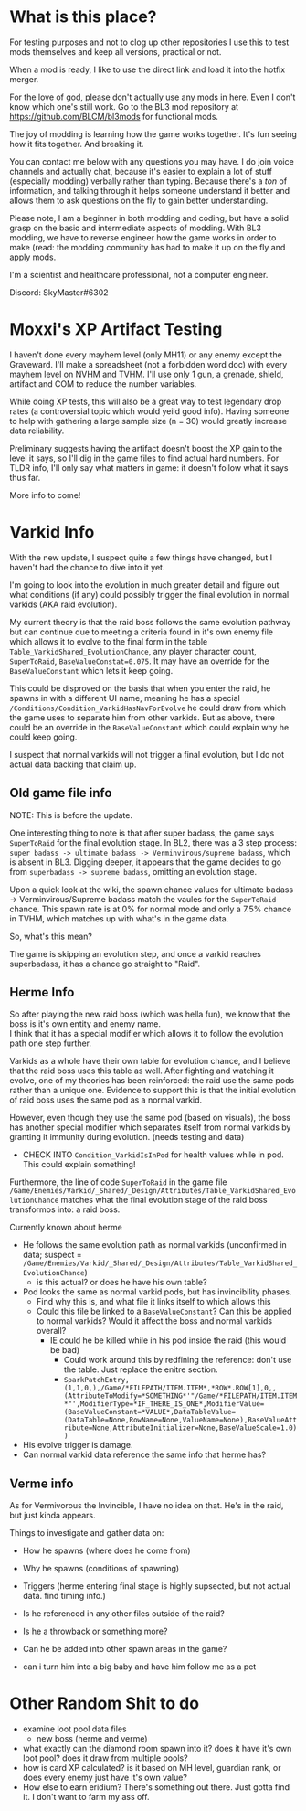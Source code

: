 # What is this place?

For testing purposes and not to clog up other repositories 
I use this to test mods themselves and keep all versions, practical or not.

When a mod is ready, I like to use the direct link and load it into the hotfix merger.

For the love of god, please don't actually use any mods in here. Even I don't know which one's still work. Go to the BL3 mod repository at https://github.com/BLCM/bl3mods for functional mods.

The joy of modding is learning how the game works together. It's fun seeing how it fits together. And breaking it. 

You can contact me below with any questions you may have. I do join voice channels and actually chat, because it's easier to explain a lot of stuff (especially modding) verbally rather than typing. Because there's a *ton* of information, and talking through it helps someone understand it better and allows them to ask questions on the fly to gain better understanding.

Please note, I am a beginner in both modding and coding, but have a solid grasp on the basic and intermediate aspects of modding. With BL3 modding, we have to reverse engineer how the game works in order to make (read: the modding community has had to make it up on the fly and apply mods.

I'm a scientist and healthcare professional, not a computer engineer.

Discord: SkyMaster#6302


# Moxxi's XP Artifact Testing

I haven't done every mayhem level (only MH11) or any enemy except the Graveward.
I'll make a spreadsheet (not a forbidden word doc) with every mayhem level on NVHM and TVHM.
I'll use only 1 gun, a grenade, shield, artifact and COM to reduce the number variables.

While doing XP tests, this will also be a great way to test legendary drop rates (a controversial topic which would yeild good info).
Having someone to help with gathering a large sample size (n = 30) would greatly increase data reliability.

Preliminary suggests having the artifact doesn't boost the XP gain to the level it says, so I'll dig in the game files to find actual hard numbers.
For TLDR info, I'll only say what matters in game: it doesn't follow what it says thus far.

More info to come!


# Varkid Info

With the new update, I suspect quite a few things have changed, but I haven't had the chance to dive into it yet.

I'm going to look into the evolution in much greater detail and figure out what conditions (if any) could possibly trigger the final evolution in normal varkids (AKA raid evolution).

My current theory is that the raid boss follows the same evolution pathway but can continue due to meeting a criteria found in it's own enemy file which allows it to evolve to the final form in the table `Table_VarkidShared_EvolutionChance`, any player character count, `SuperToRaid`, `BaseValueConstat=0.075`. It may have an override for the `BaseValueConstant` which lets it keep going.

This could be disproved on the basis that when you enter the raid, he spawns in with a different UI name, meaning he has a special `/Conditions/Condition_VarkidHasNavForEvolve` he could draw from which the game uses to separate him from other varkids. But as above, there could be an override in the `BaseValueConstant` which could explain why he could keep going.

I suspect that normal varkids will not trigger a final evolution, but I do not actual data backing that claim up. 


## Old game file info

NOTE: This is before the update.

One interesting thing to note is that after super badass, the game says `SuperToRaid` for the final evolution stage. In BL2, there was a 3 step process: `super badass -> ultimate badass -> Verminvirous/supreme badass`, which is absent in BL3. Digging deeper, it appears that the game decides to go from `superbadass -> supreme badass`, omitting an evolution stage.

Upon a quick look at the wiki, the spawn chance values for ultimate badass -> Verminvirous/Supreme badass match the vaules for the `SuperToRaid` chance. This spawn rate is at 0% for normal mode and only a 7.5% chance in TVHM, which matches up with what's in the game data.

So, what's this mean?

The game is skipping an evolution step, and once a varkid reaches superbadass, it has a chance go straight to "Raid".

## Herme Info

So after playing the new raid boss (which was hella fun), we know that the boss is it's own entity and enemy name.  
I think that it has a special modifier which allows it to follow the evolution path one step further. 

Varkids as a whole have their own table for evolution chance, and I believe that the raid boss uses this table as well. 
After fighting and watching it evolve, one of my theories has been reinforced: the raid use the same pods rather than a unique one.
Evidence to support this is that the initial evolution of raid boss uses the same pod as a normal varkid. 

However, even though they use the same pod (based on visuals), the boss has another special modifier which separates itself from normal varkids by granting it immunity during evolution. (needs testing and data)

- CHECK INTO `Condition_VarkidIsInPod` for health values while in pod. This could explain something!

Furthermore, the line of code `SuperToRaid` in the game file `/Game/Enemies/Varkid/_Shared/_Design/Attributes/Table_VarkidShared_EvolutionChance` matches what the final evolution stage of the raid boss transformos into: a raid boss.


Currently known about herme
- He follows the same evolution path as normal varkids (unconfirmed in data; suspect = `/Game/Enemies/Varkid/_Shared/_Design/Attributes/Table_VarkidShared_EvolutionChance`)
  - is this actual? or does he have his own table?
- Pod looks the same as normal varkid pods, but has invincibility phases.
  - Find why this is, and what file it links itself to which allows this
  - Could this file be linked to a `BaseValueConstant`? Can this be applied to normal varkids? Would it affect the boss and normal varkids overall?
    - IE could he be killed while in his pod inside the raid (this would be bad)
      - Could work around this by redfining the reference: don't use the table. Just replace the enitre section.
      - `SparkPatchEntry,(1,1,0,),/Game/*FILEPATH/ITEM.ITEM*,*ROW*.ROW[1],0,,(AttributeToModify=*SOMETHING*'"/Game/*FILEPATH/ITEM.ITEM*"',ModifierType=*IF_THERE_IS_ONE*,ModifierValue=(BaseValueConstant=*VALUE*,DataTableValue=(DataTable=None,RowName=None,ValueName=None),BaseValueAttribute=None,AttributeInitializer=None,BaseValueScale=1.0))`
- His evolve trigger is damage.
- Can normal varkid data reference the same info that herme has? 


## Verme info

As for Vermivorous the Invincible, I have no idea on that. He's in the raid, but just kinda appears.

Things to investigate and gather data on:
- How he spawns (where does he come from)
- Why he spawns (conditions of spawning)
- Triggers (herme entering final stage is highly supsected, but not actual data. find timing info.)
- Is he referenced in any other files outside of the raid?
- Is he a throwback or something more?
- Can he be added into other spawn areas in the game?

- can i turn him into a big baby and have him follow me as a pet

# Other Random Shit to do

- examine loot pool data files
  - new boss (herme and verme)
- what exactly can the diamond room spawn into it? does it have it's own loot pool? does it draw from multiple pools?
- how is card XP calculated? is it based on MH level, guardian rank, or does every enemy just have it's own value?
- How else to earn eridium? There's something out there. Just gotta find it. I don't want to farm my ass off. 
